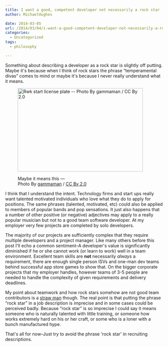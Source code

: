 ```yaml
---
title: I want a good, competent developer not necessarily a rock star
author: MichaelHughes

date: 2014-03-05
url: /2014/03/04/i-want-a-good-competent-developer-not-necessarily-a-rock-star/
categories:
  - Uncategorized
tags:
  - philosophy

---
```

Something about describing a developer as a rock star is slightly off putting. Maybe it's because when I think of rock stars the phrase &#8220;temperamental divas&#8221; comes to mind or maybe it's because I never really understand what it means.<figure id="attachment_70" style="width: 400px" class="wp-caption aligncenter">

[<img class="wp-image-70 size-full" src="//codinginthetrenches.com/wp-content/uploads/2014/03/4935305381_b2c9929817_b-e1417402364408.jpg" alt="Rwk start license plate -- Photo By gammaman / CC By 2.0" width="400" height="267" />][1]<figcaption class="wp-caption-text">Maybe it means this &#8212;   
Photo By [gammaman][2] / [CC By 2.0][3]</figcaption></figure> 

I think that I understand the intent. Technology firms and start ups really want talented motivated individuals who love what they do to apply for positions. The same phrases (talented, motivated, etc) could also be applied to members of popular bands and pop sensations. It just also happens that a number of other positive (or negative) adjectives may apply to a really popular musician but not to a good team software developer. At my employer very few projects are completed by solo developers.

The majority of our projects are sufficiently complex that they require multiple developers and a project manager. Like many others before this post I'll echo a common sentiment&#8211;A developer's value is significantly diminished if he or she cannot work (or learn to work) well in a team environment. Excellent team skills are **not** necessarily _always_ a requirement, there are enough single person ISVs and one-man dev teams behind successful app store games to show that. On the bigger corporate projects that my employer handles, however teams of 3-5 people are needed to handle the complexity of given requirements and delivery deadlines.

My point about teamwork and how rock stars somehow are not good team contributors is a [straw man][4] though. The real point is that putting the phrase &#8220;rock star&#8221; in a job description is imprecise and in some cases could be perceived badly. Because &#8220;rock star&#8221; is so imprecise I could say it means someone who is naturally talented with little training, or someone how works extremely hard on his or her craft, or some who is a loner with a bunch manufactured hype.

That's all for now&#8211;Just try to avoid the phrase 'rock star' in recruiting descriptions.

 [1]: //codinginthetrenches.com/wp-content/uploads/2014/03/4935305381_b2c9929817_b.jpg
 [2]: http://www.flickr.com/photos/gammaman/
 [3]: http://creativecommons.org/licenses/by/2.0/
 [4]: http://en.wikipedia.org/wiki/Straw_man
